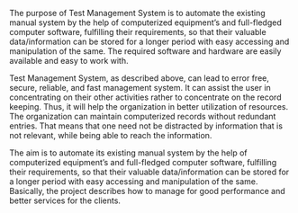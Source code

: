 The purpose of Test Management System is to automate the existing manual system by the help of computerized equipment’s and full-fledged computer software, fulfilling their requirements, so that their valuable data/information can be stored for a longer period with easy accessing and manipulation of the same. The required software and hardware are easily available and easy to work with.

Test Management System, as described above, can lead to error free, secure, reliable, and fast management system. It can assist the user in concentrating on their other activities rather to concentrate on the record keeping. Thus, it will help the organization in better utilization of resources. The organization can maintain computerized records without redundant entries. That means that one need not be distracted by information that is not relevant, while being able to reach the information.

The aim is to automate its existing manual system by the help of computerized equipment’s and full-fledged computer software, fulfilling their requirements, so that their valuable data/information can be stored for a longer period with easy accessing and manipulation of the same. Basically, the project describes how to manage for good performance and better services for the clients.
